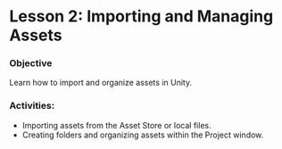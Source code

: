 # Lesson 2: Importing and Managing Assets
### Objective
Learn how to import and organize assets in Unity.

### Activities:
* Importing assets from the Asset Store or local files.
* Creating folders and organizing assets within the Project window.